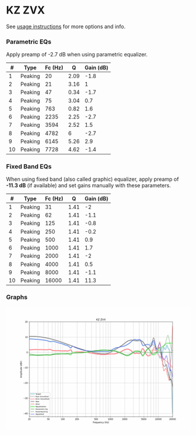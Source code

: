 # KZ ZVX
See [usage instructions](https://github.com/jaakkopasanen/AutoEq#usage) for more options and info.

### Parametric EQs
Apply preamp of -2.7 dB when using parametric equalizer.

|   # | Type    |   Fc (Hz) |    Q |   Gain (dB) |
|-----|---------|-----------|------|-------------|
|   1 | Peaking |        20 | 2.09 |        -1.8 |
|   2 | Peaking |        21 | 3.16 |         1   |
|   3 | Peaking |        47 | 0.34 |        -1.7 |
|   4 | Peaking |        75 | 3.04 |         0.7 |
|   5 | Peaking |       763 | 0.82 |         1.6 |
|   6 | Peaking |      2235 | 2.25 |        -2.7 |
|   7 | Peaking |      3594 | 2.52 |         1.5 |
|   8 | Peaking |      4782 | 6    |        -2.7 |
|   9 | Peaking |      6145 | 5.26 |         2.9 |
|  10 | Peaking |      7728 | 4.62 |        -1.4 |

### Fixed Band EQs
When using fixed band (also called graphic) equalizer, apply preamp of **-11.3 dB** (if available) and set gains manually with these parameters.

|   # | Type    |   Fc (Hz) |    Q |   Gain (dB) |
|-----|---------|-----------|------|-------------|
|   1 | Peaking |        31 | 1.41 |        -2   |
|   2 | Peaking |        62 | 1.41 |        -1.1 |
|   3 | Peaking |       125 | 1.41 |        -0.8 |
|   4 | Peaking |       250 | 1.41 |        -0.2 |
|   5 | Peaking |       500 | 1.41 |         0.9 |
|   6 | Peaking |      1000 | 1.41 |         1.7 |
|   7 | Peaking |      2000 | 1.41 |        -2   |
|   8 | Peaking |      4000 | 1.41 |         0.5 |
|   9 | Peaking |      8000 | 1.41 |        -1.1 |
|  10 | Peaking |     16000 | 1.41 |        11.3 |

### Graphs
![](./KZ%20ZVX.png)
